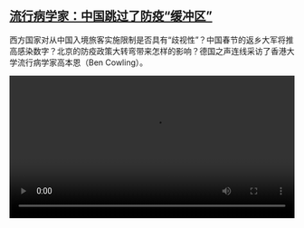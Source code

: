 <!--1672845423000-->
[流行病学家：中国跳过了防疫“缓冲区”](https://www.dw.com/zh/%E6%B5%81%E8%A1%8C%E7%97%85%E5%AD%A6%E5%AE%B6%EF%BC%9A%E4%B8%AD%E5%9B%BD%E8%B7%B3%E8%BF%87%E4%BA%86%E9%98%B2%E7%96%AB%E2%80%9C%E7%BC%93%E5%86%B2%E5%8C%BA%E2%80%9D/a-64286509)
------

<p>西方国家对从中国入境旅客实施限制是否具有“歧视性”？中国春节的返乡大军将推高感染数字？北京的防疫政策大转弯带来怎样的影响？德国之声连线采访了香港大学流行病学家高本恩（Ben Cowling）。</small></p><video src="https://tvdownloaddw-a.akamaihd.net/dwtv_video/flv/vdt_zh/2023/bchi230104_001_bencowling_01r_AVC_1280x720.mp4" controls style="width:100%"></video>

